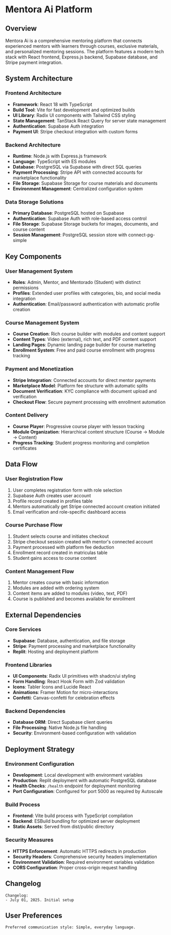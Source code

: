 # Mentora Ai Platform

## Overview

Mentora Ai is a comprehensive mentoring platform that connects experienced mentors with learners through courses, exclusive materials, and personalized mentoring sessions. The platform features a modern tech stack with React frontend, Express.js backend, Supabase database, and Stripe payment integration.

## System Architecture

### Frontend Architecture
- **Framework**: React 18 with TypeScript
- **Build Tool**: Vite for fast development and optimized builds
- **UI Library**: Radix UI components with Tailwind CSS styling
- **State Management**: TanStack React Query for server state management
- **Authentication**: Supabase Auth integration
- **Payment UI**: Stripe checkout integration with custom forms

### Backend Architecture
- **Runtime**: Node.js with Express.js framework
- **Language**: TypeScript with ES modules
- **Database**: PostgreSQL via Supabase with direct SQL queries
- **Payment Processing**: Stripe API with connected accounts for marketplace functionality
- **File Storage**: Supabase Storage for course materials and documents
- **Environment Management**: Centralized configuration system

### Data Storage Solutions
- **Primary Database**: PostgreSQL hosted on Supabase
- **Authentication**: Supabase Auth with role-based access control
- **File Storage**: Supabase Storage buckets for images, documents, and course content
- **Session Management**: PostgreSQL session store with connect-pg-simple

## Key Components

### User Management System
- **Roles**: Admin, Mentor, and Mentorado (Student) with distinct permissions
- **Profiles**: Extended user profiles with categories, bio, and social media integration
- **Authentication**: Email/password authentication with automatic profile creation

### Course Management System
- **Course Creation**: Rich course builder with modules and content support
- **Content Types**: Video (external), rich text, and PDF content support
- **Landing Pages**: Dynamic landing page builder for course marketing
- **Enrollment System**: Free and paid course enrollment with progress tracking

### Payment and Monetization
- **Stripe Integration**: Connected accounts for direct mentor payments
- **Marketplace Model**: Platform fee structure with automatic splits
- **Document Verification**: KYC compliance with document upload and verification
- **Checkout Flow**: Secure payment processing with enrollment automation

### Content Delivery
- **Course Player**: Progressive course player with lesson tracking
- **Module Organization**: Hierarchical content structure (Course → Module → Content)
- **Progress Tracking**: Student progress monitoring and completion certificates

## Data Flow

### User Registration Flow
1. User completes registration form with role selection
2. Supabase Auth creates user account
3. Profile record created in profiles table
4. Mentors automatically get Stripe connected account creation initiated
5. Email verification and role-specific dashboard access

### Course Purchase Flow
1. Student selects course and initiates checkout
2. Stripe checkout session created with mentor's connected account
3. Payment processed with platform fee deduction
4. Enrollment record created in matriculas table
5. Student gains access to course content

### Content Management Flow
1. Mentor creates course with basic information
2. Modules are added with ordering system
3. Content items are added to modules (video, text, PDF)
4. Course is published and becomes available for enrollment

## External Dependencies

### Core Services
- **Supabase**: Database, authentication, and file storage
- **Stripe**: Payment processing and marketplace functionality
- **Replit**: Hosting and deployment platform

### Frontend Libraries
- **UI Components**: Radix UI primitives with shadcn/ui styling
- **Form Handling**: React Hook Form with Zod validation
- **Icons**: Tabler Icons and Lucide React
- **Animations**: Framer Motion for micro-interactions
- **Confetti**: Canvas-confetti for celebration effects

### Backend Dependencies
- **Database ORM**: Direct Supabase client queries
- **File Processing**: Native Node.js file handling
- **Security**: Environment-based configuration with validation

## Deployment Strategy

### Environment Configuration
- **Development**: Local development with environment variables
- **Production**: Replit deployment with automatic PostgreSQL database
- **Health Checks**: `/health` endpoint for deployment monitoring
- **Port Configuration**: Configured for port 5000 as required by Autoscale

### Build Process
- **Frontend**: Vite build process with TypeScript compilation
- **Backend**: ESBuild bundling for optimized server deployment
- **Static Assets**: Served from dist/public directory

### Security Measures
- **HTTPS Enforcement**: Automatic HTTPS redirects in production
- **Security Headers**: Comprehensive security headers implementation
- **Environment Validation**: Required environment variables validation
- **CORS Configuration**: Proper cross-origin request handling

## Changelog

```
Changelog:
- July 01, 2025. Initial setup
```

## User Preferences

```
Preferred communication style: Simple, everyday language.
```